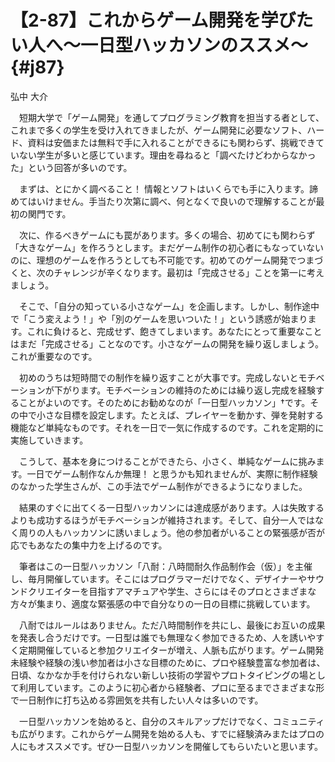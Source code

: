 # 【2-87】これからゲーム開発を学びたい人へ～一日型ハッカソンのススメ～{#j87}

<div class="author">弘中 大介</div>

　短期大学で「ゲーム開発」を通してプログラミング教育を担当する者として、これまで多くの学生を受け入れてきましたが、ゲーム開発に必要なソフト、ハード、資料は安価または無料で手に入れることができるにも関わらず、挑戦できていない学生が多いと感じています。理由を尋ねると「調べたけどわからなかった」という回答が多いのです。

　まずは、とにかく調べること！ 情報とソフトはいくらでも手に入ります。諦めてはいけません。手当たり次第に調べ、何となくで良いので理解することが最初の関門です。

　次に、作るべきゲームにも罠があります。多くの場合、初めてにも関わらず「大きなゲーム」を作ろうとします。まだゲーム制作の初心者にもなっていないのに、理想のゲームを作ろうとしても不可能です。初めてのゲーム開発でつまづくと、次のチャレンジが辛くなります。最初は「完成させる」ことを第一に考えましょう。

　そこで、「自分の知っている小さなゲーム」を企画します。しかし、制作途中で「こう変えよう！」や「別のゲームを思いついた！」という誘惑が始まります。これに負けると、完成せず、飽きてしまいます。あなたにとって重要なことはまだ「完成させる」ことなのです。小さなゲームの開発を繰り返しましょう。これが重要なのです。

　初めのうちは短時間での制作を繰り返すことが大事です。完成しないとモチベーションが下がります。モチベーションの維持のためには繰り返し完成を経験することがよいのです。そのためにお勧めなのが「一日型ハッカソン」†です。その中で小さな目標を設定します。たとえば、プレイヤーを動かす、弾を発射する機能など単純なものです。それを一日で一気に作成するのです。これを定期的に実施していきます。

　こうして、基本を身につけることができたら、小さく、単純なゲームに挑みます。一日でゲーム制作なんか無理！ と思うかも知れませんが、実際に制作経験のなかった学生さんが、この手法でゲーム制作ができるようになりました。

　結果のすぐに出てくる一日型ハッカソンには達成感があります。人は失敗するよりも成功するほうがモチベーションが維持されます。そして、自分一人ではなく周りの人もハッカソンに誘いましょう。他の参加者がいることの緊張感が否が応でもあなたの集中力を上げるのです。

　筆者はこの一日型ハッカソン「八耐：八時間耐久作品制作会（仮）」を主催し、毎月開催しています。そこにはプログラマーだけでなく、デザイナーやサウンドクリエイターを目指すアマチュアや学生、さらにはそのプロとさまざまな方々が集まり、適度な緊張感の中で自分なりの一日の目標に挑戦しています。

　八耐ではルールはありません。ただ八時間制作を共にし、最後にお互いの成果を発表し合うだけです。一日型は誰でも無理なく参加できるため、人を誘いやすく定期開催していると参加クリエイターが増え、人脈も広がります。ゲーム開発未経験や経験の浅い参加者は小さな目標のために、プロや経験豊富な参加者は、日頃、なかなか手を付けられない新しい技術の学習やプロトタイピングの場として利用しています。このように初心者から経験者、プロに至るまでさまざまな形で一日制作に打ち込める雰囲気を共有したい人々は多いのです。

　一日型ハッカソンを始めると、自分のスキルアップだけでなく、コミュニティも広がります。これからゲーム開発を始める人も、すでに経験済みまたはプロの人にもオススメです。ぜひ一日型ハッカソンを開催してもらいたいと思います。
